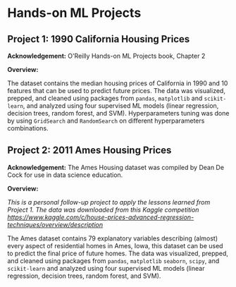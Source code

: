 # Hands-on ML Projects

## **Project 1:** 1990 California Housing Prices

**Acknowledgement:** O'Reilly Hands-on ML Projects book, Chapter 2

**Overview:** 

The dataset contains the median housing prices of California in 1990 and 10 features that can be used to predict future prices. The data was visualized, prepped, and cleaned using packages from `pandas`, `matplotlib` and `scikit-learn`, and analyzed using four supervised ML models (linear regression, decision trees, random forest, and SVM). Hyperparameters tuning was done by using `GridSearch` and `RandomSearch` on different hyperparameters combinations.

## **Project 2:** 2011 Ames Housing Prices

**Acknowledgement:** The Ames Housing dataset was compiled by Dean De Cock for use in data science education.

**Overview:** 

*This is a personal follow-up project to apply the lessons learned from Project 1. The data was downloaded from this Kaggle competition https://www.kaggle.com/c/house-prices-advanced-regression-techniques/overview/description*

The Ames dataset contains 79 explanatory variables describing (almost) every aspect of residential homes in Ames, Iowa, this dataset can be used to predict the final price of future homes. The data was visualized, prepped, and cleaned using packages from `pandas`, `matplotlib` `seaborn`, `scipy`, and `scikit-learn` and analyzed using four supervised ML models (linear regression, decision trees, random forest, and SVM).
